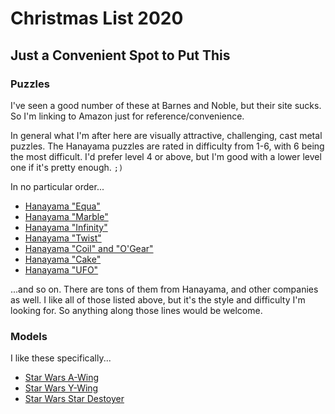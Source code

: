 # Christmas List 2020

## Just a Convenient Spot to Put This

### Puzzles

I've seen a good number of these at Barnes and Noble, but their site sucks.  So I'm
linking to Amazon just for reference/convenience.

In general what I'm after here are visually attractive, challenging, cast metal puzzles.
The Hanayama puzzles are rated in difficulty from 1-6, with 6 being the most difficult.
I'd prefer level 4 or above, but I'm good with a lower level one if it's pretty enough.
`;)`

In no particular order...

- [Hanayama "Equa"](https://www.amazon.com/Hanayama-Metal-Brain-Teaser-Puzzle/dp/B0038BE94Q)
- [Hanayama "Marble"](https://www.amazon.com/MARBLE-Hanayama-Metal-Teaser-Puzzle/dp/B018RC3AZO)
- [Hanayama "Infinity"](https://www.amazon.com/INFINITY-Hanayama-Difficulty-Velveteen-Drawstring/dp/B071R62ZXH)
- [Hanayama "Twist"](https://www.amazon.com/TWIST-Hanayama-Metal-Teaser-Puzzle/dp/B00KDGX4CM)
- [Hanayama "Coil" and "O'Gear"](https://www.amazon.com/MARCOPOLO-Value-Hanayama-Multipack-Puzzles/dp/B07P131RWS)
- [Hanayama "Cake"](https://www.amazon.com/Hanayama-Difficulty-Velveteen-Drawstring-Bundled/dp/B07NKVLYSW)
- [Hanayama "UFO"](https://www.amazon.com/Disney-Cast-Hanayama-Puzzle-Pack/dp/B01H0S0428)

...and so on.  There are tons of them from Hanayama, and other companies as well.  I like
all of those listed above, but it's the style and difficulty I'm looking for.  So anything
along those lines would be welcome.

### Models

I like these specifically...

- [Star Wars A-Wing](https://www.amazon.com/Fascinations-Metal-Skywalker-Resistance-Fighter/dp/B07XZN25B3)
- [Star Wars Y-Wing](https://www.amazon.com/Fascinations-Skywalker-Zoriis-Y-Wing-Fighter/dp/B07XZNBLJY)
- [Star Wars Star Destoyer](https://www.amazon.com/Fascinations-Metal-Earth-Imperial-Destroyer/dp/B07XZNBR4H)


